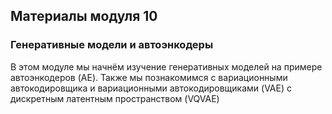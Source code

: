## Материалы модуля 10
### Генеративные модели и автоэнкодеры

В этом модуле мы начнём изучение генеративных моделей на примере автоэнкодеров (AE). Также мы познакомимся с вариационными автокодировщика и вариационными автокодировщиками (VAE) с дискретным латентным пространством (VQVAE)
